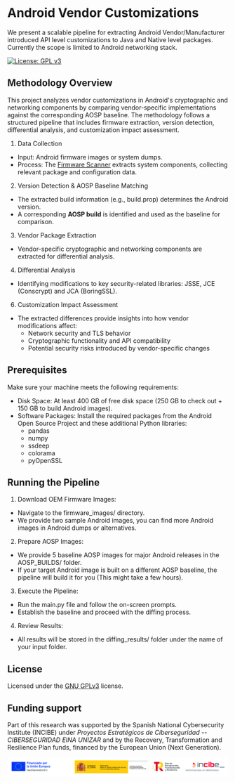 # Android Vendor Customizations
We present a scalable pipeline for extracting Android Vendor/Manufacturer introduced API level customizations to Java and Native level packages. Currently the scope is limited to Android networking stack.

[![License: GPL v3](https://img.shields.io/badge/License-GPLv3-blue.svg)](https://www.gnu.org/licenses/gpl-3.0)

## Methodology Overview

This project analyzes vendor customizations in Android's cryptographic and networking components by comparing vendor-specific implementations against the corresponding AOSP baseline. The methodology follows a structured pipeline that includes firmware extraction, version detection, differential analysis, and customization impact assessment. 

1. Data Collection
  - Input: Android firmware images or system dumps.
  - Process: The [Firmware Scanner](https://play.google.com/store/apps/details?id=org.imdea.networks.iag.preinstalleduploader&pcampaignid=web_share) extracts system components, collecting relevant package and configuration data.

2. Version Detection & AOSP Baseline Matching
  - The extracted build information (e.g., build.prop) determines the Android version.
  - A corresponding **AOSP build** is identified and used as the baseline for comparison.

3. Vendor Package Extraction
  - Vendor-specific cryptographic and networking components are extracted for differential analysis.
   
4. Differential Analysis

  - Identifying modifications to key security-related libraries: JSSE, JCE (Conscrypt) and JCA (BoringSSL).

6. Customization Impact Assessment

  - The extracted differences provide insights into how vendor modifications affect:
    - Network security and TLS behavior
    - Cryptographic functionality and API compatibility
    - Potential security risks introduced by vendor-specific changes
   
## Prerequisites

Make sure your machine meets the following requirements:

- Disk Space: At least 400 GB of free disk space (250 GB to check out + 150 GB to build Android images).
- Software Packages: Install the required packages from the Android Open Source Project and these additional Python libraries:
    - pandas
    - numpy
    - ssdeep
    - colorama
    - pyOpenSSL

## Running the Pipeline

1. Download OEM Firmware Images:

  - Navigate to the firmware_images/ directory.
  - We provide two sample Android images, you can find more Android images in Android dumps or alternatives. 

    
2. Prepare AOSP Images:

  - We provide 5 baseline AOSP images for major Android releases in the AOSP_BUILDS/ folder.
  - If your target Android image is built on a different AOSP baseline, the pipeline will build it for you (This might take a few hours).

3. Execute the Pipeline:

  - Run the main.py file and follow the on-screen prompts.
  - Establish the baseline and proceed with the diffing process.
    
4. Review Results:
   
  - All results will be stored in the diffing_results/ folder under the name of your input folder.


## License

Licensed under the  [GNU GPLv3](LICENSE) license.

## Funding support

Part of this research was supported by the Spanish National Cybersecurity Institute (INCIBE) under <i>Proyectos Estratégicos de Ciberseguridad -- CIBERSEGURIDAD EINA UNIZAR</i> and by the Recovery, Transformation and Resilience Plan funds, financed by the European Union (Next Generation).

![Funding logo](misc/images/BandaLogos_INCIBE_es-100.jpg)
